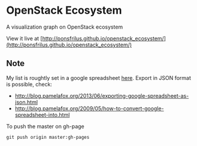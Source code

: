 OpenStack Ecosystem
===================

A visualization graph on OpenStack ecosystem

View it live at [http://ponsfrilus.github.io/openstack_ecosystem/](http://ponsfrilus.github.io/openstack_ecosystem/)



## Note
My list is roughtly set in a google spreadsheet [here](https://docs.google.com/spreadsheets/d/1Qo4SYQVEj13BH3NU9XyhquDOxK4BA7e6Dezn8Ut4UW8/edit?usp=sharing).
Export in JSON format is possible, check:

* http://blog.pamelafox.org/2013/06/exporting-google-spreadsheet-as-json.html
* http://blog.pamelafox.org/2009/05/how-to-convert-google-spreadsheet-into.html

To push the master on gh-page

    git push origin master:gh-pages 
